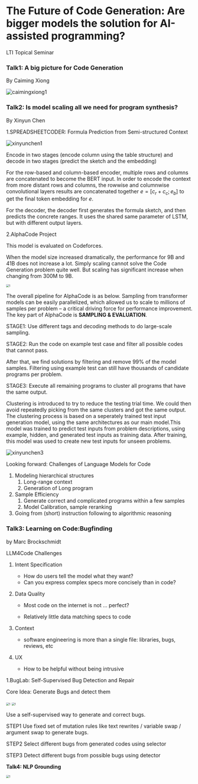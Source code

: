 # The Future of Code Generation: Are bigger models the solution for AI-assisted programming?

LTI Topical Seminar



### Talk1: A big picture for Code Generation

By Caiming Xiong

![caimingxiong1](./files/caimingxiong1.png)



### Talk2: Is model scaling all we need for program synthesis?

By Xinyun Chen

1.SPREADSHEETCODER: Formula Prediction from Semi-structured Context

![xinyunchen1](./files/xinyunchen1.png)

Encode in two stages (encode column using the table structure) and decode in two stages (predict the sketch and the embedding)

For the row-based and column-based encoder, multiple rows and columns are concatenated to become the BERT input. In order to encode the context from more distant rows and columns, the rowwise and columnwise convolutional layers results are concatenated together $e=[c_r+c_c;e_b]$ to get the final token embedding for $e$.

For the decoder,  the decoder first generates the formula sketch, and then predicts the concrete ranges. It uses the shared same parameter of LSTM, but with different output layers.



2.AlphaCode Project

This model is evaluated on Codeforces.

When the model size increased dramatically, the performance for 9B and 41B does not increase a lot. Simply scaling cannot solve the Code Generation problem quite well. But scaling has significant increase when changing from 300M to 9B.

<img src="./files/xinyunchen2.png" alt="1" style="zoom:50%;" />

The overall pipeline for AlphaCode is as below. Sampling from transformer models can be easily parallelized, which allowed us to scale to millions of samples per problem – a critical driving force for performance improvement. The key part of AlphaCode is **SAMPLING & EVALUATION**.

STAGE1: Use different tags and decoding methods to do large-scale sampling. 

STAGE2: Run the code on example test case and filter all possible codes that cannot pass. 

After that, we find solutions by filtering and remove 99% of the model samples. Filtering using example test can still have thousands of candidate programs per problem.

STAGE3: Execute all remaining programs to cluster all programs that have the same output.

Clustering is introduced to try to reduce the testing trial time.  We could then avoid repeatedly picking from the same clusters and got the same output. The clustering process is based on  a seperately trained test input generation model, using the same architectures as our main model.This model was trained to predict test inputs from problem descriptions, using example, hidden, and generated test inputs as training data. After training, this model was used to create new test inputs for unseen problems. 

![xinyunchen3](./files/xinyunchen3.png)

Looking forward: Challenges of Language Models for Code

1. Modeling hierarchical structures
   1. Long-range context
   2. Generation of Long program
2. Sample Efficiency
   1. Generate correct and complicated programs within a few samples
   2. Model Calibration, sample reranking
3. Going from (short) instruction following to algorithmic reasoning



### Talk3: Learning on Code:Bugfinding

by Marc Brockschmidt

LLM4Code Challenges

1. Intent Specification

   * How do users tell the model what they want?
   * Can you express complex specs more concisely than in code?

2. Data Quality

   * Most code on the internet is not ... perfect?

   * Relatively little data matching specs to code

3. Context 

   * software engineering is more than a single file: libraries, bugs, reviews, etc

4. UX

   * How to be helpful without being intrusive



1.BugLab: Self-Supervised Bug Detection and Repair

Core Idea: Generate Bugs and detect them

<img src="./files/marc2.png" alt="1" style="zoom:50%;" />

<img src="./files/marc1.png" alt="1" style="zoom:50%;" />

Use a self-supervised way to generate and correct bugs.

STEP1 Use fixed set of mutation rules like text rewrites / variable swap / argument swap to generate bugs.

STEP2 Select different bugs from generated codes using selector

STEP3 Detect different bugs from possible bugs using detector



**Talk4: NLP Grounding**

<img src="./files/fried1.png" alt="1" style="zoom:50%;" />